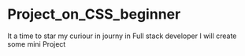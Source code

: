 # Project_on_CSS_beginner
 It a time to star my curiour in journy in Full stack developer I will create some mini Project
